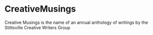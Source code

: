 # CreativeMusings
Creative Musings is the name of an annual anthology of writings by the Stittsville Creative Writers Group
